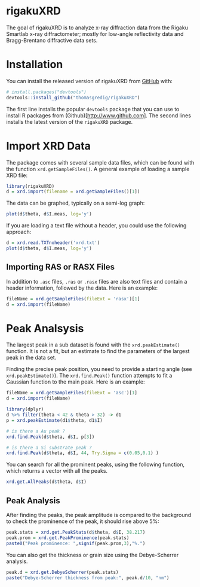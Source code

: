 # rigakuXRD

<!-- badges: start -->
<!-- badges: end -->

The goal of rigakuXRD is to analyze x-ray diffraction data from the Rigaku Smartlab x-ray diffractometer; mostly for low-angle reflectivity data and Bragg-Brentano diffractive data sets.


# Installation

You can install the released version of rigakuXRD from [GitHub](https://github.com/thomasgredig/rigakuXRD) with:

``` r
# install.packages("devtools")
devtools::install_github("thomasgredig/rigakuXRD")
```

The first line installs the popular `devtools` package that you can use to install R packages from (Github)[http://www.github.com]. The second lines installs the latest version of the `rigakuXRD` package.


# Import XRD Data

The package comes with several sample data files, which can be found with the function `xrd.getSampleFiles()`. A general example of loading a sample XRD file:

```r
library(rigakuXRD)
d = xrd.import(filename = xrd.getSampleFiles()[1])
```

The data can be graphed, typically on a semi-log graph:

```r
plot(d$theta, d$I.meas, log='y')
```

If you are loading a text file without a header, you could use the following approach:

```r
d = xrd.read.TXTnoheader('xrd.txt')
plot(d$theta, d$I.meas, log='y')
```

## Importing RAS or RASX Files

In addition to `.asc` files, `.ras` or `.rasx` files are also text files and contain a header information, followed by the data. Here is an example:

```r
fileName = xrd.getSampleFiles(fileExt = 'rasx')[1]
d = xrd.import(fileName)
```

# Peak Analsysis

The largest peak in a sub dataset is found with the `xrd.peakEstimate()` function. It is not a fit, but an estimate
to find the parameters of the largest peak in the data set.

Finding the precise peak position, you need to provide a starting angle (see `xrd.peakEstimate()`). The `xrd.find.Peak()` function attempts to fit a Gaussian function to the main peak. Here is an example:

```r
fileName = xrd.getSampleFiles(fileExt = 'asc')[1]
d = xrd.import(fileName)

library(dplyr)
d %>% filter(theta < 42 & theta > 32) -> d1
p = xrd.peakEstimate(d1$theta, d1$I)

# is there a Au peak ?
xrd.find.Peak(d$theta, d$I, p[3])

# is there a Si substrate peak ?
xrd.find.Peak(d$theta, d$I, 44, Try.Sigma = c(0.05,0.1) )
```

You can search for all the prominent peaks, using the following function, which returns a vector with all the peaks.

```r
xrd.get.AllPeaks(d$theta, d$I)
```


## Peak Analysis

After finding the peaks, the peak amplitude is compared to the background to check the prominence of the peak, it should rise above 5%:

```r
peak.stats = xrd.get.PeakStats(d$theta, d$I, 38.217)
peak.prom = xrd.get.PeakProminence(peak.stats)
paste0("Peak prominence: ",signif(peak.prom,3),"%.")
```

You can also get the thickness or grain size using the Debye-Scherrer analysis.

```r
peak.d = xrd.get.DebyeScherrer(peak.stats)
paste("Debye-Scherrer thickness from peak:", peak.d/10, "nm")
```


